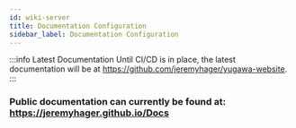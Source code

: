 ```yaml
---
id: wiki-server
title: Documentation Configuration
sidebar_label: Documentation Configuration
---
```


:::info Latest Documentation
Until CI/CD is in place, the latest documentation will be at https://github.com/jeremyhager/yugawa-website.
:::

### Public documentation can currently be found at: https://jeremyhager.github.io/Docs
<!--
TODO
Find a way to automatically import server info later on. Foreman/Chef?
-->
